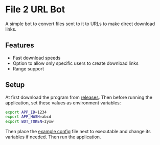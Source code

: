 # File 2 URL Bot

A simple bot to convert files sent to it to URLs to make direct download links.

## Features

* Fast download speeds
* Option to allow only specific users to create download links
* Range support

## Setup

At first download the program from [releases](https://github.com/HirbodBehnam/file2url-go/releases). Then before running
the application, set these values as environment variables:

```bash
export APP_ID=1234
export APP_HASH=abcd
export BOT_TOKEN=zyxw
```

Then place the [example config](https://github.com/HirbodBehnam/file2url-go/blob/master/config/config.json) file next to
executable and change its variables if needed. Then run the application.
